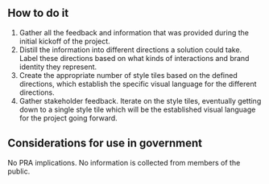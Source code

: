 ## How to do it

1. Gather all the feedback and information that was provided during the initial kickoff of the project.
1. Distill the information into different directions a solution could take. Label these directions based on what kinds of interactions and brand identity they represent.
1. Create the appropriate number of style tiles based on the defined directions, which establish the specific visual language for the different directions.
1. Gather stakeholder feedback. Iterate on the style tiles, eventually getting down to a single style tile which will be the established visual language for the project going forward.

<section class="method--section method--section--government-considerations" markdown="1" >

## Considerations for use in government

No PRA implications. No information is collected from members of the public.
</section>
